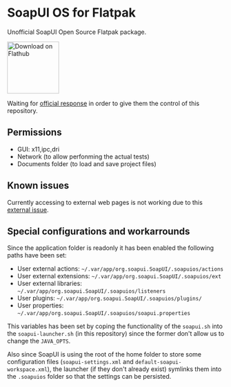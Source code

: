 # SoapUI OS for Flatpak

Unofficial SoapUI Open Source Flatpak package.

<a href='https://flathub.org/apps/details/org.soapui.SoapUI'><img width='120' alt='Download on Flathub' src='https://flathub.org/assets/badges/flathub-badge-en.png'/></a>

Waiting for [official response](https://github.com/SmartBear/soapui/issues/744) in order to give them the control of this repository.

## Permissions

- GUI: x11,ipc,dri
- Network (to allow perfonming the actual tests)
- Documents folder (to load and save project files)

## Known issues

Currently accessing to external web pages is not working due to this [external issue](https://github.com/flathub/org.freedesktop.Sdk.Extension.openjdk17/issues/1).

## Special configurations and workarrounds

Since the application folder is readonly it has been enabled the following paths have been set:

- User external actions: `~/.var/app/org.soapui.SoapUI/.soapuios/actions`
- User external extensions: `~/.var/app/org.soapui.SoapUI/.soapuios/ext`
- User external libraries: `~/.var/app/org.soapui.SoapUI/.soapuios/listeners`
- User plugins: `~/.var/app/org.soapui.SoapUI/.soapuios/plugins/`
- User properties: `~/.var/app/org.soapui.SoapUI/.soapuios/soapui.properties`

This variables has been set by coping the functionality of the `soapui.sh` into the `soapui-launcher.sh` (in this repository) since the former don't allow us to change the `JAVA_OPTS`.

Also since SoapUI is using the root of the home folder to store some configuration files (`soapui-settings.xml` and `default-soapui-workspace.xml`), the launcher (if they don't already exist) symlinks them into the `.soapuios` folder so that the settings can be persisted.
